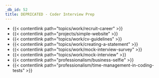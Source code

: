 ```yaml
---
_db_id: 52
title: DEPRICATED - Coder Interview Prep
---
```


- {{< contentlink path="topics/work/recruit-career" >}}
- {{< contentlink path="projects/simple-website" >}}
- {{< contentlink path="topics/work/cv-guidelines" >}}
- {{< contentlink path="topics/work/creating-a-statement" >}}
- {{< contentlink path="topics/work/mock-interview-survey" >}}
- {{< contentlink path="topics/work/mock-interview" >}}
- {{< contentlink path="professionalism/business-selfie" >}}
- {{< contentlink path="professionalism/time-management-in-coding-tests" >}}
